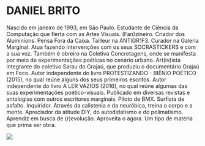 # DANIEL BRITO

Nascido em janeiro de 1993, em São Paulo. Estudante de Ciência da Computação que flerta com as Artes Visuais. (Fan)zineiro. Criador dos Aluminions. Pensa Fora da Caixa. Tailleur na ANTIGR1F3. Curador na Galeria Marginal. Atua fazendo intervenções com os seus SOCRASTICKERS e com a sua voz. Também é obreiro na Coletiva Concretagens, onde se manifesta por meio de experimentações poéticas no cenário urbano. Art(iv)ista integrante do coletivo Sarau do Grajaú, que produziu o documentário Grajaú em Foco. Autor independente do livro PROTESTIZANDO - BIÊNIO POÉTICO (2015), no qual reúne alguns dos seus primeiros escritos. Autor independente do livro A LER VAZIOS (2016), no qual reúne algumas das suas experimentações poético-visuais. Publicado em diversas revistas e antologias com outros escritores marginais. Piloto de BMX. Surfista de asfalto. Inquiridor. Através da calistenia e da neuróbica, treina o corpo e a mente. Apreciador da atitude DIY, do autodidatismo e do polimatismo. Aprendiz em busca de (r)evolução. Aproveita o agora. Um tipo de matéria que prima ser obra.

![](https://danielbrito.github.io/assets/img/img12.jpg)
